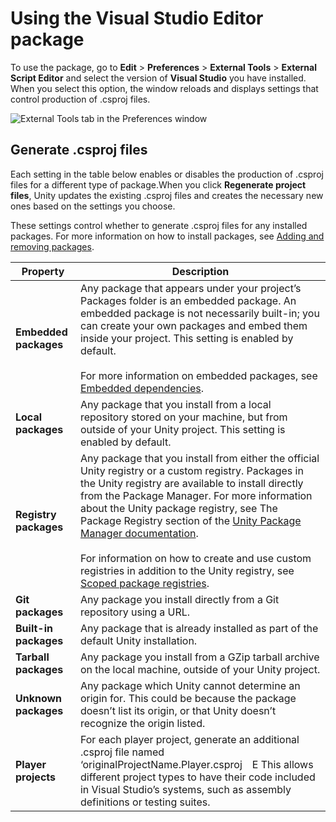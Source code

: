# Using the Visual Studio Editor package

To use the package, go to **Edit** > **Preferences** > **External Tools** > **External Script Editor** and select the version of **Visual Studio** you have installed. When you select this option, the window reloads and displays settings that control production of .csproj files.

![External Tools tab in the Preferences window](Images/external-tools-tab.png)

## Generate .csproj files

Each setting in the table below enables or disables the production of .csproj files for a different type of package.When you click **Regenerate project files**, Unity updates the existing .csproj files and creates the necessary new ones based on the settings you choose.


These settings control whether to generate .csproj files for any installed packages. For more information on how to install packages, see [Adding and removing packages](https://docs.unity3d.com/Manual/upm-ui-actions.html).

| **Property** | **Description** |
|---|---|
|       **Embedded packages** | Any package that appears under your project’s Packages folder is an embedded package. An embedded package is not necessarily built-in; you can create your own packages and embed them inside your project. This setting is enabled by default.<br/><br/>For more information on embedded packages, see [Embedded dependencies](https://docs.unity3d.com/Manual/upm-embed.html). |
|       **Local packages** | Any package that you install from a local repository stored on your machine, but from outside of your Unity project. This setting is enabled by default. |
|       **Registry packages** | Any package that you install from either the official Unity registry or a custom registry. Packages in the Unity registry are available to install directly from the Package Manager. For more information about the Unity package registry, see The Package Registry section of the [Unity Package Manager documentation](https://docs.unity3d.com/Packages/com.unity.package-manager-ui@1.8/manual/index.html#PackManRegistry). <br/><br/>For information on how to create and use custom registries in addition to the Unity registry, see [Scoped package registries](https://docs.unity3d.com/Manual/upm-scoped.html). |
|       **Git packages** | Any package you install directly from a Git repository using a URL. |
|       **Built-in packages** | Any package that is already installed as part of the default Unity installation. |
|       **Tarball packages** | Any package you install from a GZip tarball archive on the local machine, outside of your Unity project. |
|       **Unknown packages** | Any package which Unity cannot determine an origin for. This could be because the package doesn’t list its origin, or that Unity doesn’t recognize the origin listed. |
|       **Player projects** | For each player project, generate an additional .csproj file named ‘originalProjectName.Player.csproj E This allows different project types to have their code included in Visual Studio’s systems, such as assembly definitions or testing suites. |
